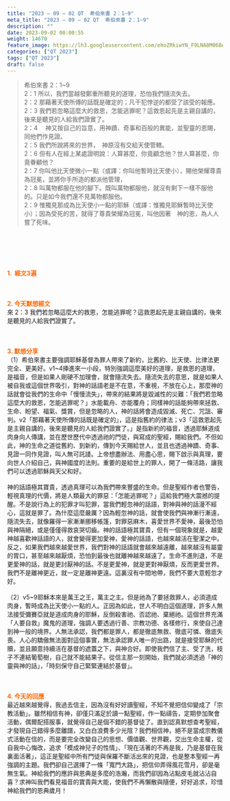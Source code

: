 ```yaml
---
title: "2023 – 09 – 02 QT  希伯來書 2：1~9"
meta_title: "2023 – 09 – 02 QT  希伯來書 2：1~9"
description: ""
date: 2023-09-02 00:00:55
weight: 14670
feature_image: https://lh3.googleusercontent.com/ehoZRkiwYN_F9LNA8M068AYxt73EavCZno-PD1cJRuf5BbSkQVUWr3gNEbt5kSs28Pb_Elg17kSrtf9ybWvojWoMV6I4tPM3vGRGDq6GkKkPdL2Gut4QAIw4-uykKUAtNiKgQKntvsU=w800
categories: ["QT 2023"]
tags: ["QT 2023"]
draft: false
---
```


<blockquote>希伯來書 2：1~9<br />
2：1 所以，我們當越發鄭重所聽見的道理，恐怕我們隨流失去。<br />
2：2 那藉著天使所傳的話既是確定的；凡干犯悖逆的都受了該受的報應。<br />
2：3 我們若忽略這麼大的救恩，怎能逃罪呢？這救恩起先是主親自講的，後來是聽見的人給我們證實了。<br />
2：4 　神又按自己的旨意，用神蹟、奇事和百般的異能，並聖靈的恩賜，同他們作見證。<br />
2：5 我們所說將來的世界，　神原沒有交給天使管轄。<br />
2：6 但有人在經上某處證明說：人算甚麼，你竟顧念他？世人算甚麼，你竟眷顧他？<br />
2：7 你叫他比天使微小一點（或譯：你叫他暫時比天使小），賜他榮耀尊貴為冠冕，並將你手所造的都派他管理，<br />
2：8 叫萬物都服在他的腳下。既叫萬物都服他，就沒有剩下一樣不服他的。只是如今我們還不見萬物都服他。<br />
2：9 惟獨見那成為比天使小一點的耶穌（或譯：惟獨見耶穌暫時比天使小）；因為受死的苦，就得了尊貴榮耀為冠冕，叫他因著　神的恩，為人人嘗了死味。</blockquote><br />
&nbsp;<br />
<br />
&nbsp;<br />
<br />
<span style="color: #ff6600;"><strong>1.  經文3遍</strong></span><br />
<br />
&nbsp;<br />
<br />
<span style="color: #ff6600;"><strong>2. 今天默想經文<br />
</strong></span>來 2：3 我們若忽略這麼大的救恩，怎能逃罪呢？這救恩起先是主親自講的，後來是聽見的人給我們證實了。<br />
<br />
&nbsp;<br />
<br />
<strong><span style="color: #ff6600;">3. 默想分享<br />
</span></strong>（1）希伯來書主要強調耶穌基督為罪人帶來了新約，比舊約、比天使、比律法更完全、更美好。v1~4挿進來一小段，特別強調這麼美好的道理，是救恩的道理，是福音，但是如果人剛硬不加理會，就會隨流失去。隨流失去的意思，就是如果人被自我或這個世界吸引，對神的話語老是不在意，不重視，不放在心上，那麼神的話就會從我們的生命中「慢慢流失」，帶來的結果將是毀滅性的災難：「我們若忽略這麼大的救恩，怎能逃罪呢？」水能載舟、亦能覆舟；同樣神的話能夠帶來拯救、生命、盼望、福氣、獎賞，但是忽略的人，神的話將會造成毀滅、死亡、咒詛、審判。v2「那藉著天使所傳的話既是確定的」，這是指舊約的律法；v3「這救恩起先是主親自講的，後來是聽見的人給我們證實了。」是指新約的福音，透過耶穌道成肉身向人傳講，並在歷世歷代中透過祂的門徒，與寫成的聖經，賜給我們。不但如此，神的生命之道從舊約、到新約，傳到今天賜給世人，並且也透過神蹟、奇事、見證一同作見證，叫人無可託諉。上帝想盡辦法、用盡心思，賜下啟示與真理，要向世人介紹自己，與神國度的法則。重要的是給世上的罪人，開了一條活路，讓我們可以透過耶穌與天父和好。<br />
<br />
神的話語極其寶貴，透過真理可以為我們帶來豐盛的生命。但是聖經作者也警告，輕視真理的代價，將是人類最大的罪惡：「怎能逃罪呢？」這給我們極大震撼的提醒。不是說行為上的犯罪才叫犯罪，當我們輕忽神的話語，對神與神的話漫不經心，這就是罪了。為什麼這麼嚴厲？因為輕忽神的話，就會使我們與神漸行漸遠，隨流失去，就像羅得一家漸漸挪移帳篷，對罪惡麻木，喜愛世界不愛神，最後恐怕與神隔絕，或是僅僅得救哀哭切齒。神的話語極其寶貴，但有一個現象就是，越愛神越喜歡神話語的人，就會變得更加愛神，愛神的話語，也越來越活在聖潔之中。反之，如果我們越來越愛世界，我們對神的話語就會越來越遠離，越來越沒有屬靈的胃口，甚至越來越厭煩，恐怕到最後也就離神越來越遠了。生命不進則退，不是更愛神的話，就是更討厭神的話。不是更愛神，就是更對神厭煩，反而更愛世界。我們不是離神更近，就一定是離神更遠。這裏沒有中間地帶，我們不要大意輕忽才好。<br />
<br />
（2）v5~9耶穌本來是萬王之王，萬主之主。但是祂為了要拯救罪人，必須道成肉身，暫時成為比天使小一點的人。正因為如此，世人不明白這個道理，許多人無法接受彌賽亞就是道成肉身的耶穌，反倒殺害祂、否認祂、棄絕祂。這個世界充滿「人要自救」魔鬼的道理，強調人要透過行善、宗教功德、各樣修行，來使自己達到神一般的境界。人無法承認，我們都是罪人，都是徹底無救、徹底可憐、徹底失喪。人心的驕傲無法面對這個事實，無法承認罪人唯一的出路，就是接受耶穌的代贖，並且願意持續活在基督的遮蓋之下，與神合好。即使我們信了主、受了洗，枝子不連結葡萄樹，自己就不能結果子。從信主那一刻開始，我們就必須透過「神的靈與神的話」，「時刻保守自己緊緊連結於基督」。<br />
<br />
&nbsp;<br />
<br />
<strong style="font-size: inherit;"><span style="color: #ff6600;">4. 今天的回應<br />
</span></strong>最近越來越覺得，我過去信主，因為沒有好好讀聖經，不知不覺把信仰變成了「宗教活動」。雖然相信有神，卻僅只滿足於讀一點聖經，作一點禱告，定期參加聚會活動，偶爾配搭服事，就覺得自己是個不錯的基督徒了。直到認真默想查考聖經，才發現自己錯得多麼離譜，又白白浪費多少光陰？我們相信神，絕不是當成宗教儀式活動在信的，而是要完全改變自己的思想、價值觀、世界觀，交出生命主權，從自我中心悔改，追求「模成神兒子的性情」、「現在活著的不再是我，乃是基督在我裏面活著」，這正是聖經中所有門徒與保羅不斷活出來的見證，也是整本聖經一再強調的主題。我們卻自己選擇了一條「寬門大路」，把信仰弄得風花雪月，卻是毫無生氣。神給我們的應許與恩典是多麼的浩瀚，而我們卻因為沾點皮毛就沾沾自喜？求神叫我們看見福音的寶貴與大能，使我們不再懶散與隨便，好好追求，珍惜神給我們的恩典歲月！<br />
<br />
<audio style="display: none;" controls="controls"></audio><br />
<br />
<audio style="display: none;" controls="controls"></audio><br />
<br />
<audio style="display: none;" controls="controls"></audio><br />
<br />
<audio style="display: none;" controls="controls"></audio><br />
<br />
<audio style="display: none;" controls="controls"></audio>
        